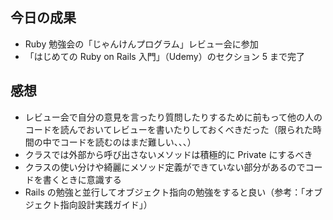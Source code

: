 ## 今日の成果

- Ruby 勉強会の「じゃんけんプログラム」レビュー会に参加
- 「はじめての Ruby on Rails 入門」（Udemy）のセクション 5 まで完了

## 感想

- レビュー会で自分の意見を言ったり質問したりするために前もって他の人のコードを読んでおいてレビューを書いたりしておくべきだった（限られた時間の中でコードを読むのはまだ難しい、、、）
- クラスでは外部から呼び出さないメソッドは積極的に Private にするべき
- クラスの使い分けや綺麗にメソッド定義ができていない部分があるのでコードを書くときに意識する
- Rails の勉強と並行してオブジェクト指向の勉強をすると良い（参考：「オブジェクト指向設計実践ガイド」）

